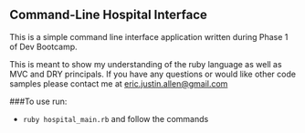 ## Command-Line Hospital Interface

This is a simple command line interface application written during Phase 1 of
Dev Bootcamp.

This is meant to show my understanding of the ruby language as well as MVC and
DRY principals. If you have any questions or would like other code samples
please contact me at eric.justin.allen@gmail.com

###To use run:

* ```ruby hospital_main.rb``` and follow the commands



